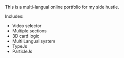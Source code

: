 This is a multi-langual online portfolio for my side hustle.

Includes:

- Video selector
- Multiple sections
- 3D card logic
- Multi Langual system
- TypeJs
- ParticleJs
